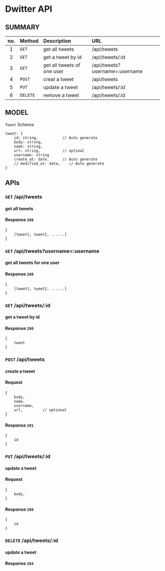 # Dwitter API

## SUMMARY

| no. | Method   | Description            | URL                            |
| :-: | :------- | :--------------------- | :----------------------------- |
|  1  | `GET`    | get all tweets         | /api/tweets                    |
|  2  | `GET`    | get a tweet by id | /api/tweets/:id                |
|  3  | `GET`    | get all tweets of one user             | /api/tweets?username=:username |
|  4  | `POST`   | creat a tweet          | /api/tweets                    |
|  5  | `PUT`    | update a tweet         | /api/tweets/:id                |
|  6  | `DELETE` | remove a tweet         | /api/tweets/:id                |

## MODEL

`Tweet` Schema

```
tweet: {
    id: string,           // Auto generate
    body: string,
    name: string,
    url: string,          // optioal
	username: string
    create_at: date,      // Auto generate
    // modified_at: data,    // Auto generate
}
```

## APIs

### `GET` /api/tweets

#### get all tweets

#### Response `200`

```
{
    [tweet1, tweet2, ......]
}
```

### `GET` /api/tweets?username=:username

#### get all tweets for one user

#### Response `200`

```
{
    [tweet1, tweet2, ......]
}
```

### `GET` /api/tweets/:id

#### get a tweet by id

#### Response `200`

```
{
    tweet
}
```

### `POST` /api/tweets

#### create a tweet

#### Request
```
{
    body,
    name,
    username,
    url,         // optional
}
```

#### Response `201`

```
{
    id
}
```

### `PUT` /api/tweets/:id

#### update a tweet

#### Request
```
{
    body,
}
```

#### Response `200`

```
{
    id
}
```

### `DELETE` /api/tweets/:id

#### update a tweet

#### Response `204`